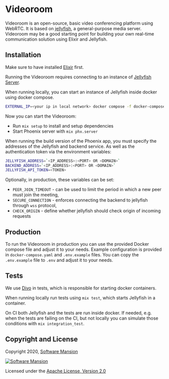 # Videoroom

Videoroom is an open-source, basic video conferencing platform using WebRTC.
It is based on [jellyfish](https://github.com/jellyfish-dev/jellyfish), a general-purpose media server.
Videoroom may be a good starting point for building your own real-time communication solution using Elixir and Jellyfish.

## Installation

Make sure to have installed [Elixir](https://elixir-lang.org/install.html) first.

Running the Videoroom requires connecting to an instance of [Jellyfish Server](https://github.com/jellyfish-dev/jellyfish).

When running locally, you can start an instance of Jellyfish inside docker using docker compose.

```sh
EXTERNAL_IP=<your ip in local network> docker compose -f docker-compose-dev.yaml up
```

Now you can start the Videoroom:

- Run `mix setup` to install and setup dependencies
- Start Phoenix server with `mix phx.server`

When running the build version of the Phoenix app, you must specify the addresses of the Jellyfish and backend service.
As well as the authentication token via the environment variables:

```sh
JELLYFISH_ADDRESS=`<IP_ADDRESS>:<PORT> OR <DOMAIN>`
BACKEND_ADDRESS=`<IP_ADDRESS>:<PORT> OR <DOMAIN>`
JELLYFISH_API_TOKEN=<TOKEN>
```

Optionally, in production, these variables can be set: 
* `PEER_JOIN_TIMEOUT` - can be used to limit the period in which a new peer must join the meeting,
* `SECURE_CONNECTION` - enforces connecting the backend to jellyfish through `wss` protocol,
* `CHECK_ORIGIN` - define whether jellyfish should check origin of incoming requests

## Production

To run the Videoroom in production you can use the provided Docker compose file and adjust it to your needs.
Example configuration is provided in `docker-compose.yaml` and `.env.example` files.
You can copy the `.env.example` file to `.env` and adjust it to your needs.

## Tests

We use [Divo](https://hexdocs.pm/divo/readme.html) in tests, which is responsible for starting docker containers.

When running locally run tests using `mix test`, which starts Jellyfish in a container.

On CI both Jellyfish and the tests are run inside docker. If needed, e.g. when the tests are failing on the CI, but not locally you can simulate those conditions with `mix integration_test`.

## Copyright and License

Copyright 2020, [Software Mansion](https://swmansion.com/?utm_source=git&utm_medium=readme&utm_campaign=membrane_template_plugin)

[![Software Mansion](https://logo.swmansion.com/logo?color=white&variant=desktop&width=200&tag=membrane-github)](https://swmansion.com/?utm_source=git&utm_medium=readme&utm_campaign=membrane_template_plugin)

Licensed under the [Apache License, Version 2.0](LICENSE)
